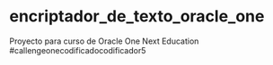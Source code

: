 # encriptador_de_texto_oracle_one
Proyecto para curso de Oracle One Next Education
#callengeonecodificadocodificador5
